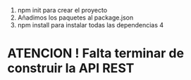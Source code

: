 1. npm init para crear el proyecto
2. Añadimos los paquetes al package.json
3. npm install para instalar todas las dependencias
4

# ATENCION ! Falta terminar de construir la API REST